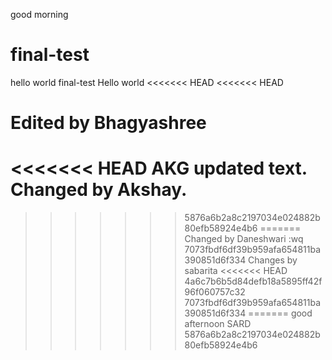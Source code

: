 good morning
# final-test
hello world
final-test
Hello world
<<<<<<< HEAD
<<<<<<< HEAD

Edited by Bhagyashree
=======
<<<<<<< HEAD
AKG
updated text.
Changed by Akshay.
=======
>>>>>>> 5876a6b2a8c2197034e024882b80efb58924e4b6
=======
Changed by Daneshwari
:wq
>>>>>>> 7073fbdf6df39b959afa654811ba390851d6f334
Changes by sabarita
<<<<<<< HEAD
>>>>>>> 4a6c7b6b5d84defb18a5895ff42f96f060757c32
>>>>>>> 7073fbdf6df39b959afa654811ba390851d6f334
=======
good afternoon SARD
>>>>>>> 5876a6b2a8c2197034e024882b80efb58924e4b6
